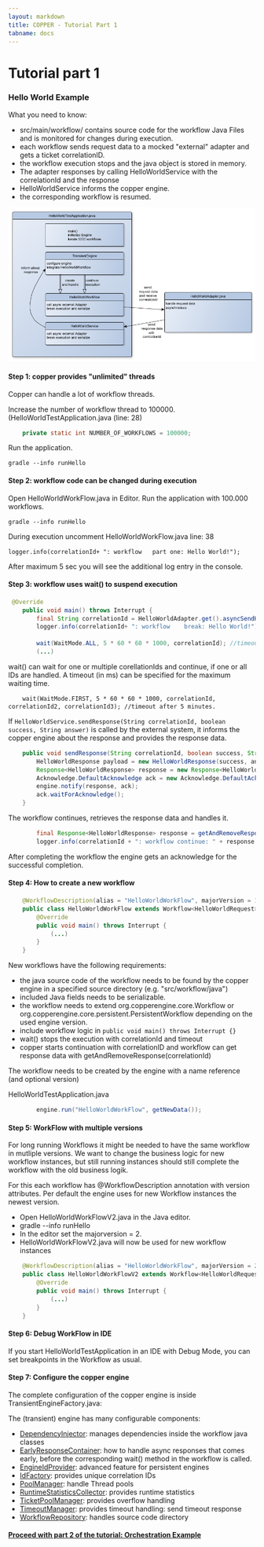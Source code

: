 ```yaml
---
layout: markdown
title: COPPER - Tutorial Part 1
tabname: docs
---
```


Tutorial part 1
===============



### Hello World Example


What you need to know:

- src/main/workflow/ contains source code for the workflow Java Files and is monitored for changes during execution.
- each workflow sends request data to a mocked "external" adapter and gets a ticket correlationID.
- the workflow execution stops and the java object is stored in memory.
- The adapter responses by calling HelloWorldService with the correlationId and the response
- HelloWorldService informs the copper engine.
- the corresponding workflow is resumed.

![HelloWorldApplication Overview](/images/gs-copper1.png)



#### Step 1: copper provides "unlimited" threads

Copper can handle a lot of workflow threads.

Increase the number of workflow thread to 100000. (HelloWorldTestApplication.java (line: 28)

```Java
	private static int NUMBER_OF_WORKFLOWS = 100000;
```

Run the application.

	gradle --info runHello


#### Step 2: workflow code can be changed during execution

Open HelloWorldWorkFlow.java in Editor.
Run the application with 100.000 workflows.
	
	gradle --info runHello

During execution uncomment HelloWorldWorkFlow.java line: 38

	logger.info(correlationId+ ": workflow   part one: Hello World!");


After maximum 5 sec you will see the additional log entry in the console.

#### Step 3: workflow uses wait() to suspend execution

```Java
 @Override
    public void main() throws Interrupt {
        final String correlationId = HelloWorldAdapter.get().asyncSendHelloWorld(getData());
        logger.info(correlationId+ ": workflow    break: Hello World!");

        wait(WaitMode.ALL, 5 * 60 * 60 * 1000, correlationId); //timeout after 5 minutes.
        (...)
```

wait() can wait for one or multiple corellationIds and continue, if one or all IDs are handled.
A timeout (in ms) can be specified for the maximum waiting time.

        wait(WaitMode.FIRST, 5 * 60 * 60 * 1000, correlationId, correlationId2, correlationId3); //timeout after 5 minutes.

If  `HelloWorldService.sendResponse(String correlationId, boolean success, String answer)` is called by the external system, 
it informs the copper engine about the response and provides the response data.

```Java
    public void sendResponse(String correlationId, boolean success, String answer) {
        HelloWorldResponse payload = new HelloWorldResponse(success, answer);
        Response<HelloWorldResponse> response = new Response<HelloWorldResponse>(correlationId, payload, null);
        Acknowledge.DefaultAcknowledge ack = new Acknowledge.DefaultAcknowledge();
        engine.notify(response, ack);
        ack.waitForAcknowledge();
    }
```

The workflow continues, retrieves the response data and handles it.

```Java
        final Response<HelloWorldResponse> response = getAndRemoveResponse(correlationId);
        logger.info(correlationId + ": workflow continue: " + response.getResponse().getAnswer());
```

After completing the workflow the engine gets an acknowledge for the successful completion.

#### Step 4: How to create a new workflow

```Java
	@WorkflowDescription(alias = "HelloWorldWorkFlow", majorVersion = 1, minorVersion = 0, patchLevelVersion = 0)
	public class HelloWorldWorkFlow extends Workflow<HelloWorldRequest> {
	    @Override
	    public void main() throws Interrupt {
	    	(...)
	    }
	}
```

New workflows have the following requirements:

* the java source code of the workflow needs to be found by the copper engine in a specified source directory (e.g. "src/workflow/java")
* included Java fields needs to be serializable.
* the workflow needs to extend org.copperengine.core.Workflow or org.copperengine.core.persistent.PersistentWorkflow depending on the used engine version.
* include workflow logic in `public void main() throws Interrupt {}`
* wait() stops the execution with correlationId and timeout
* copper starts continuation with correlationID and workflow can get response data with getAndRemoveResponse(correlationId)

The workflow needs to be created by the engine with a name reference (and optional version)

HelloWorldTestApplication.java
```Java
        engine.run("HelloWorldWorkFlow", getNewData());
```

#### Step 5: WorkFlow with multiple versions

For long running Workflows it might be needed to have the same workflow in mutliple versions.
We want to change the business logic for new workflow instances, but still running instances should still complete the workflow with the old business logik.

For this each workflow has @WorkflowDescription annotation with version attributes.
Per default the engine uses for new Workflow instances the newest version.

* Open HelloWorldWorkFlowV2.java in the Java editor.
* gradle --info runHello
* In the editor set the majorversion = 2. 
* HelloWorldWorkFlowV2.java will now be used for new workflow instances

```Java
	@WorkflowDescription(alias = "HelloWorldWorkFlow", majorVersion = 2, minorVersion = 0, patchLevelVersion = 0)
	public class HelloWorldWorkFlowV2 extends Workflow<HelloWorldRequest> {
	    @Override
	    public void main() throws Interrupt {
	    	(...)
	    }
	}
```

#### Step 6: Debug WorkFlow in IDE

If you start HelloWorldTestApplication in an IDE with Debug Mode, you can set breakpoints in the Workflow as usual.

#### Step 7: Configure the copper engine

The complete configuration of the copper engine is inside TransientEngineFactory.java:

The (transient) engine has many configurable components:
* [DependencyInjector](https://github.com/copper-engine/copper-engine/blob/master/projects/copper-coreengine/src/main/java/org/copperengine/core/DependencyInjector.java): manages dependencies inside the workflow java classes
* [EarlyResponseContainer](https://github.com/copper-engine/copper-engine/blob/master/projects/copper-coreengine/src/main/java/org/copperengine/core/tranzient/EarlyResponseContainer.java): how to handle async responses that comes early, before the corresponding wait() method in the workflow is called.
* [EngineIdProvider](https://github.com/copper-engine/copper-engine/blob/master/projects/copper-coreengine/src/main/java/org/copperengine/core/EngineIdProvider.java): advanced feature for persistent engines
* [IdFactory](https://github.com/copper-engine/copper-engine/blob/master/projects/copper-coreengine/src/main/java/org/copperengine/core/common/IdFactory.java): provides unique correlation IDs
* [PoolManager](https://github.com/copper-engine/copper-engine/blob/master/projects/copper-coreengine/src/main/java/org/copperengine/core/common/ProcessorPoolManager.java): handle Thread pools
* [RuntimeStatisticsCollector](https://github.com/copper-engine/copper-engine/blob/master/projects/copper-coreengine/src/main/java/org/copperengine/core/monitoring/RuntimeStatisticsCollector.java): provides runtime statistics
* [TicketPoolManager](https://github.com/copper-engine/copper-engine/blob/master/projects/copper-coreengine/src/main/java/org/copperengine/core/common/TicketPoolManager.java): provides overflow handling
* [TimeoutManager](https://github.com/copper-engine/copper-engine/blob/master/projects/copper-coreengine/src/main/java/org/copperengine/core/tranzient/TimeoutManager.java): provides timeout handling: send timeout response
* [WorkflowRepository](https://github.com/copper-engine/copper-engine/blob/master/projects/copper-coreengine/src/main/java/org/copperengine/core/common/WorkflowRepository.java): handles source code directory



<h4><a href="tutorial2">Proceed with part 2 of the tutorial: Orchestration Example</a></h4>

